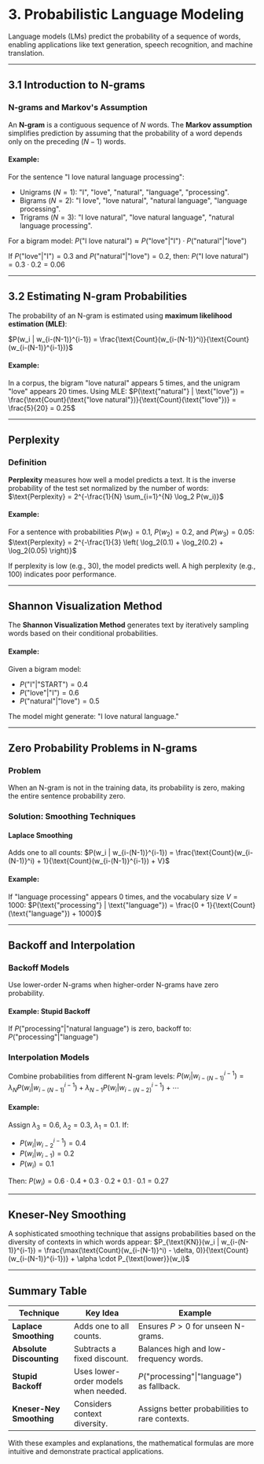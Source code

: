 # 3. Probabilistic Language Modeling

Language models (LMs) predict the probability of a sequence of words, enabling applications like text generation, speech recognition, and machine translation.

---

## 3.1 Introduction to N-grams

### N-grams and Markov's Assumption
An **N-gram** is a contiguous sequence of $N$ words. The **Markov assumption** simplifies prediction by assuming that the probability of a word depends only on the preceding $(N-1)$ words.

#### Example:
For the sentence "I love natural language processing":
- Unigrams ($N=1$): "I", "love", "natural", "language", "processing".
- Bigrams ($N=2$): "I love", "love natural", "natural language", "language processing".
- Trigrams ($N=3$): "I love natural", "love natural language", "natural language processing".

For a bigram model:
$P(\text{"I love natural"}) \approx P(\text{"love"} | \text{"I"}) \cdot P(\text{"natural"} | \text{"love"})$

If $P(\text{"love"} | \text{"I"}) = 0.3$ and $P(\text{"natural"} | \text{"love"}) = 0.2$, then:
$P(\text{"I love natural"}) = 0.3 \cdot 0.2 = 0.06$

---

## 3.2 Estimating N-gram Probabilities

The probability of an N-gram is estimated using **maximum likelihood estimation (MLE)**:

$P(w_i | w_{i-(N-1)}^{i-1}) = \frac{\text{Count}(w_{i-(N-1)}^i)}{\text{Count}(w_{i-(N-1)}^{i-1})}$

#### Example:
In a corpus, the bigram "love natural" appears 5 times, and the unigram "love" appears 20 times. Using MLE:
$P(\text{"natural"} | \text{"love"}) = \frac{\text{Count}(\text{"love natural"})}{\text{Count}(\text{"love"})} = \frac{5}{20} = 0.25$

---

## Perplexity

### Definition
**Perplexity** measures how well a model predicts a text. It is the inverse probability of the test set normalized by the number of words:
$\text{Perplexity} = 2^{-\frac{1}{N} \sum_{i=1}^{N} \log_2 P(w_i)}$

#### Example:
For a sentence with probabilities $P(w_1) = 0.1$, $P(w_2) = 0.2$, and $P(w_3) = 0.05$:
$\text{Perplexity} = 2^{-\frac{1}{3} \left( \log_2(0.1) + \log_2(0.2) + \log_2(0.05) \right)}$

If perplexity is low (e.g., 30), the model predicts well. A high perplexity (e.g., 100) indicates poor performance.

---

## Shannon Visualization Method

The **Shannon Visualization Method** generates text by iteratively sampling words based on their conditional probabilities.

#### Example:
Given a bigram model:
- $P(\text{"I"} | \text{"START"}) = 0.4$
- $P(\text{"love"} | \text{"I"}) = 0.6$
- $P(\text{"natural"} | \text{"love"}) = 0.5$

The model might generate: "I love natural language."

---

## Zero Probability Problems in N-grams

### Problem
When an N-gram is not in the training data, its probability is zero, making the entire sentence probability zero.

### Solution: Smoothing Techniques

#### Laplace Smoothing
Adds one to all counts:
$P(w_i | w_{i-(N-1)}^{i-1}) = \frac{\text{Count}(w_{i-(N-1)}^i) + 1}{\text{Count}(w_{i-(N-1)}^{i-1}) + V}$

#### Example:
If "language processing" appears 0 times, and the vocabulary size $V = 1000$:
$P(\text{"processing"} | \text{"language"}) = \frac{0 + 1}{\text{Count}(\text{"language"}) + 1000}$

---

## Backoff and Interpolation

### Backoff Models
Use lower-order N-grams when higher-order N-grams have zero probability.

#### Example: Stupid Backoff
If $P(\text{"processing"} | \text{"natural language"})$ is zero, backoff to:
$P(\text{"processing"} | \text{"language"})$

### Interpolation Models
Combine probabilities from different N-gram levels:
$P(w_i | w_{i-(N-1)}^{i-1}) = \lambda_N P(w_i | w_{i-(N-1)}^{i-1}) + \lambda_{N-1} P(w_i | w_{i-(N-2)}^{i-1}) + \cdots$

#### Example:
Assign $\lambda_3 = 0.6$, $\lambda_2 = 0.3$, $\lambda_1 = 0.1$. If:
- $P(w_i | w_{i-2}^{i-1}) = 0.4$
- $P(w_i | w_{i-1}) = 0.2$
- $P(w_i) = 0.1$

Then:
$P(w_i) = 0.6 \cdot 0.4 + 0.3 \cdot 0.2 + 0.1 \cdot 0.1 = 0.27$

---

## Kneser-Ney Smoothing

A sophisticated smoothing technique that assigns probabilities based on the diversity of contexts in which words appear:
$P_{\text{KN}}(w_i | w_{i-(N-1)}^{i-1}) = \frac{\max(\text{Count}(w_{i-(N-1)}^i) - \delta, 0)}{\text{Count}(w_{i-(N-1)}^{i-1})} + \alpha \cdot P_{\text{lower}}(w_i)$

---

## Summary Table

| Technique                          | Key Idea                                | Example                              |
|------------------------------------|-----------------------------------------|--------------------------------------|
| **Laplace Smoothing**              | Adds one to all counts.                | Ensures $P > 0$ for unseen N-grams. |
| **Absolute Discounting**           | Subtracts a fixed discount.            | Balances high and low-frequency words. |
| **Stupid Backoff**                 | Uses lower-order models when needed.   |  $P(\text{"processing"} \| \text{"language"})$ as fallback. |
| **Kneser-Ney Smoothing**           | Considers context diversity.           | Assigns better probabilities to rare contexts. |

With these examples and explanations, the mathematical formulas are more intuitive and demonstrate practical applications.
